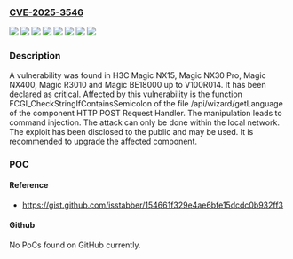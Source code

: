 ### [CVE-2025-3546](https://cve.mitre.org/cgi-bin/cvename.cgi?name=CVE-2025-3546)
![](https://img.shields.io/static/v1?label=Product&message=Magic%20BE18000&color=blue)
![](https://img.shields.io/static/v1?label=Product&message=Magic%20NX15&color=blue)
![](https://img.shields.io/static/v1?label=Product&message=Magic%20NX30%20Pro&color=blue)
![](https://img.shields.io/static/v1?label=Product&message=Magic%20NX400&color=blue)
![](https://img.shields.io/static/v1?label=Product&message=Magic%20R3010&color=blue)
![](https://img.shields.io/static/v1?label=Version&message=%3D%20V100R014%20&color=brighgreen)
![](https://img.shields.io/static/v1?label=Vulnerability&message=Command%20Injection&color=brighgreen)
![](https://img.shields.io/static/v1?label=Vulnerability&message=Injection&color=brighgreen)

### Description

A vulnerability was found in H3C Magic NX15, Magic NX30 Pro, Magic NX400, Magic R3010 and Magic BE18000 up to V100R014. It has been declared as critical. Affected by this vulnerability is the function FCGI_CheckStringIfContainsSemicolon of the file /api/wizard/getLanguage of the component HTTP POST Request Handler. The manipulation leads to command injection. The attack can only be done within the local network. The exploit has been disclosed to the public and may be used. It is recommended to upgrade the affected component.

### POC

#### Reference
- https://gist.github.com/isstabber/154661f329e4ae6bfe15dcdc0b932ff3

#### Github
No PoCs found on GitHub currently.

